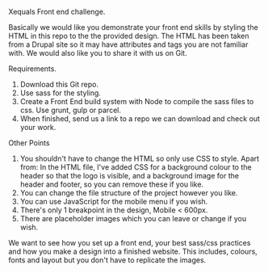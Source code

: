 Xequals Front end challenge. 


Basically we would like you demonstrate your front end skills by styling the HTML in this repo to the the provided design.
The HTML has been taken from a Drupal site so it may have attributes and tags you are not familiar with. We would also like you to share it with us on Git.

Requirements.

1. Download this Git repo.
2. Use sass for the styling. 
3. Create a Front End build system with Node to compile the sass files to css. Use grunt, gulp or parcel.
4. When finished, send us a link to a repo we can download and check out your work.


Other Points
1. You shouldn't have to change the HTML so only use CSS to style. Apart from:
   In the HTML file, I've added CSS for a background colour to the header so that the logo is visible, and a background image for the header and footer, so you can remove these if you like.
2. You can change the file structure of the project however you like. 
3. You can use JavaScript for the mobile menu if you wish. 
5. There's only 1 breakpoint in the design, Mobile < 600px.
6. There are placeholder images which you can leave or change if you wish.


We want to see how you set up a front end, your best sass/css practices and how you make a design into a finished website. This includes, colours, fonts and layout but you don't have to replicate the images. 